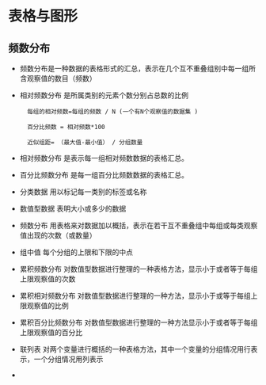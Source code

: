 # 表格与图形
## 频数分布
- 频数分布是一种数据的表格形式的汇总，表示在几个互不重叠组别中每一组所含观察值的数目（频数）
- 相对频数分布 是所属类别的元素个数分别占总数的比例

        每组的相对频数=每组的频数 / N (一个有N个观察值的数据集 )

        百分比频数 = 相对频数*100

        近似组距= （最大值-最小值） / 分组数量
    
- 相对频数分布 是表示每一组相对频数数据的表格汇总。
- 百分比频数分布 是每一组百分比频数数据的表格汇总。

- 分类数据 用以标记每一类别的标签或名称
- 数值型数据 表明大小或多少的数据
- 频数分布 用表格来对数据加以概括，表示在若干互不重叠组中每组或每类观察值出现的次数（或数量）
- 组中值 每个分组的上限和下限的中点
- 累积频数分布 对数值型数据进行整理的一种表格方法，显示小于或者等于每组上限观察值的次数
- 累积相对频数分布 对数值型数据进行整理的一种方法，显示小于或等于每组上限观察值的比例
- 累积百分比频数分布 对数值型数据进行整理的一种方法显示小于或者等于每组上限观察值的百分比
- 联列表 对两个变量进行概括的一种表格方法，其中一个变量的分组情况用行表示，一个分组情况用列表示
- 
    
